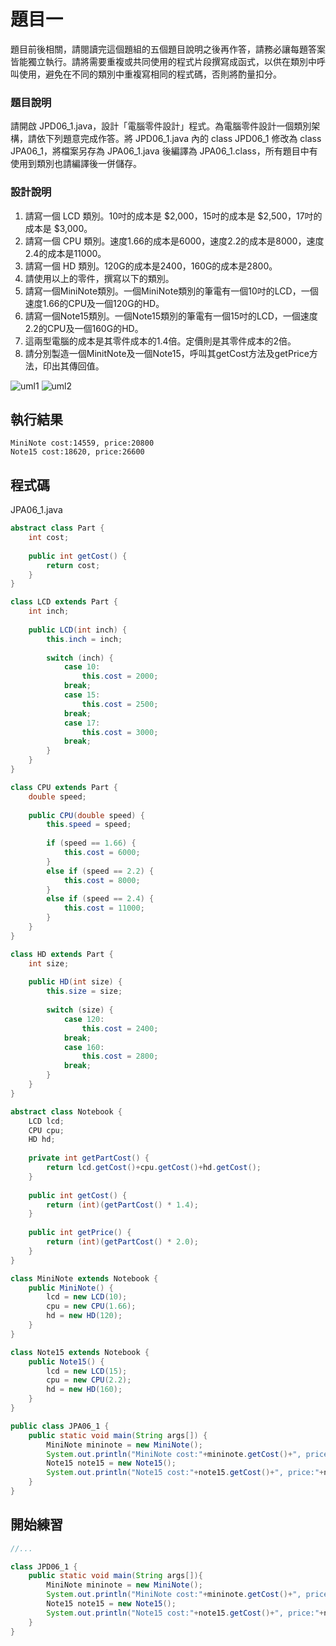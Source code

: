 # 題目一

<div class="alert alert-info">題目前後相關，請閱讀完這個題組的五個題目說明之後再作答，請務必讓每題答案皆能獨立執行。請將需要重複或共同使用的程式片段撰寫成函式，以供在類別中呼叫使用，避免在不同的類別中重複寫相同的程式碼，否則將酌量扣分。</div>

### 題目說明 ###

請開啟 JPD06_1.java，設計「電腦零件設計」程式。為電腦零件設計一個類別架構，請依下列題意完成作答。將 JPD06_1.java 內的 class JPD06_1 修改為 class JPA06_1，將檔案另存為 JPA06_1.java 後編譯為 JPA06_1.class，所有題目中有使用到類別也請編譯後一併儲存。

### 設計說明 ###

1. 請寫一個 LCD 類別。10吋的成本是 $2,000，15吋的成本是 $2,500，17吋的成本是 $3,000。
2. 請寫一個 CPU 類別。速度1.66的成本是6000，速度2.2的成本是8000，速度2.4的成本是11000。
3. 請寫一個 HD 類別。120G的成本是2400，160G的成本是2800。
4. 請使用以上的零件，撰寫以下的類別。 
5. 請寫一個MiniNote類別。一個MiniNote類別的筆電有一個10吋的LCD，一個速度1.66的CPU及一個120G的HD。
6. 請寫一個Note15類別。一個Note15類別的筆電有一個15吋的LCD，一個速度2.2的CPU及一個160G的HD。
7. 這兩型電腦的成本是其零件成本的1.4倍。定價則是其零件成本的2倍。
8. 請分別製造一個MinitNote及一個Note15，呼叫其getCost方法及getPrice方法，印出其傳回值。

![uml1][1]
![uml2][2]

  [1]: http://yuml.me/f43e4bd7
  [2]: http://yuml.me/87e0eb0f

## 執行結果

```
MiniNote cost:14559, price:20800
Note15 cost:18620, price:26600

```

## 程式碼

JPA06_1.java

```java
abstract class Part {
    int cost;
    
    public int getCost() {
        return cost;
    }
}

class LCD extends Part {
    int inch;
    
    public LCD(int inch) {
        this.inch = inch;
        
        switch (inch) {
        	case 10:
                this.cost = 2000;
            break;
            case 15:
                this.cost = 2500;
            break;
            case 17:
                this.cost = 3000;
            break;
        }
    }
}

class CPU extends Part {
    double speed;
    
    public CPU(double speed) {
        this.speed = speed;
        
        if (speed == 1.66) {
            this.cost = 6000;
        }
        else if (speed == 2.2) {
	        this.cost = 8000;
        }
        else if (speed == 2.4) {
            this.cost = 11000;
        }
    }
}

class HD extends Part {
    int size;
    
    public HD(int size) {
    	this.size = size;
        
        switch (size) {
            case 120:
            	this.cost = 2400;
            break;
            case 160:
            	this.cost = 2800;
            break;
        }
    }
}

abstract class Notebook {
    LCD lcd;
    CPU cpu;
    HD hd;
    
    private int getPartCost() {
        return lcd.getCost()+cpu.getCost()+hd.getCost();
    }
    
    public int getCost() {
        return (int)(getPartCost() * 1.4);
    }
    
    public int getPrice() {
        return (int)(getPartCost() * 2.0);
    }
}

class MiniNote extends Notebook {
    public MiniNote() {
        lcd = new LCD(10);
        cpu = new CPU(1.66);
        hd = new HD(120);
    }
}

class Note15 extends Notebook {
    public Note15() {
        lcd = new LCD(15);
        cpu = new CPU(2.2);
        hd = new HD(160);
    }
}

public class JPA06_1 {
    public static void main(String args[]) {
        MiniNote mininote = new MiniNote();
        System.out.println("MiniNote cost:"+mininote.getCost()+", price:"+mininote.getPrice());
        Note15 note15 = new Note15();
        System.out.println("Note15 cost:"+note15.getCost()+", price:"+note15.getPrice());
    }
}

```

## 開始練習

```java
//...

class JPD06_1 {
    public static void main(String args[]){
        MiniNote mininote = new MiniNote();
        System.out.println("MiniNote cost:"+mininote.getCost()+", price:"+mininote.getPrice());
        Note15 note15 = new Note15();
        System.out.println("Note15 cost:"+note15.getCost()+", price:"+note15.getPrice());        
    }
}
```
